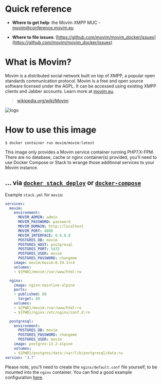 # Quick reference

-	**Where to get help**:
	the Movim XMPP MUC - movim@conference.movim.eu

-	**Where to file issues**:
	[https://github.com/movim/movim_docker/issues](https://github.com/movim/movim_docker/issues)

# What is Movim?

Movim is a distributed social network built on top of XMPP, a popular open standards communication protocol. Movim is a free and open source software licensed under the AGPL. It can be accessed using existing XMPP clients and Jabber accounts. Learn more at [movim.eu](https://movim.eu/).

> [wikipedia.org/wiki/Movim](https://en.wikipedia.org/wiki/Movim)

![logo](https://upload.wikimedia.org/wikipedia/commons/thumb/e/e8/Movim-logo.svg/354px-Movim-logo.svg.png)

# How to use this image

```console
$ docker container run movim/movim:latest
```

This image only provides a Movim service container running PHP7.X-FPM. There are no database, cache or nginx container(s) provided, you'll need to use Docker Compose or Stack to wrange those additional services to your Movim instance.

## ... via [`docker stack deploy`](https://docs.docker.com/engine/reference/commandline/stack_deploy/) or [`docker-compose`](https://github.com/docker/compose)

Example `stack.yml` for `movim`:

```yaml
services:
  movim:
    environment:
      MOVIM_ADMIN: admin
      MOVIM_PASSWORD: password
      MOVIM_DOMAIN: http://localhost
      MOVIM_PORT: 8080
      MOVIM_INTERFACE: 0.0.0.0
      POSTGRES_DB: movim
      POSTGRES_HOST: postgresql
      POSTGRES_PORT: 5432
      POSTGRES_USER: movim
      POSTGRES_PASSWORD: changeme
    image: movim/movim:0.19.1rc4
    volumes:
    - ${PWD}/movim:/var/www/html:rw

  nginx:
    image: nginx:mainline-alpine
    ports:
    - published: 80
      target: 80
    volumes:
    - ${PWD}/movim:/var/www/html:ro
    - ${PWD}/nginx:/etc/nginx/conf.d:ro

  postgresql:
    environment:
      POSTGRES_DB: movim
      POSTGRES_PASSWORD: changeme
      POSTGRES_USER: movim
    image: postgres:13.2-alpine
    volumes:
    - ${PWD}/postgres/data:/var/lib/postgresql/data:rw
version: '3.7'
```
Please note, you'll need to create the `nginx/default.conf` file yourself, to be mounted into the `nginx` container. You can find a good example configuration [here](https://gist.githubusercontent.com/kawaii/468f24135bc5cf817b922d8491276771/raw/bc0a881c5a505ffa677655f515502533d33b7174/movim.conf).
